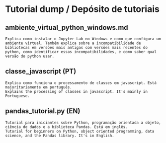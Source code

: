 # Tutorial dump / Depósito de tutoriais

## ambiente_virtual_python_windows.md
    Explica como instalar o Jupyter Lab no Windows e como que configura um ambiente virtual. Também explica sobre a incompatibilidade de bibliotecas em versões mais antigas com versões mais recentes do python, como identificar essas incompatibilidades, e como saber qual versão do python usar.

## classe_javascript (PT)
    Explica como funciona o processamento de classes em javascript. Está majoritariamente em português.
    Explains the processing of classes in javascript. It's mainly in Portuguese.

## pandas_tutorial.py (EN)
    Tutorial para iniciantes sobre Python, programação orientada a objeto, ciência de dados e a biblioteca Pandas. Está em inglês.
    Tutorial for beginners on Python, object oriented programming, data science, and the Pandas library. It's in English.
